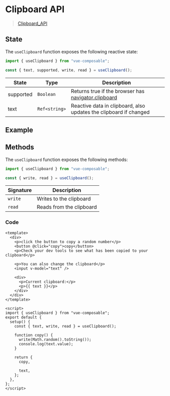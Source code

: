 # Clipboard API

> [Clipboard_API](https://developer.mozilla.org/en-US/docs/Web/API/Clipboard_API)

## State

The `useClipboard` function exposes the following reactive state:

```js
import { useClipboard } from "vue-composable";

const { text, supported, write, read } = useClipboard();
```

| State     | Type          | Description                                                                                                                 |
| --------- | ------------- | --------------------------------------------------------------------------------------------------------------------------- |
| supported | `Boolean`     | Returns true if the browser has [navigator.clipboard](https://developer.mozilla.org/en-US/docs/Web/API/Navigator/clipboard) |
| text      | `Ref<string>` | Reactive data in clipboard, also updates the clipboard if changed                                                           |

## Example

<ClientOnly>
  <clipboard-example/>
</ClientOnly>

## Methods

The `useClipboard` function exposes the following methods:

```js
import { useClipboard } from "vue-composable";

const { write, read } = useClipboard();
```

| Signature | Description              |
| --------- | ------------------------ |
| `write`   | Writes to the clipboard  |
| `read`    | Reads from the clipboard |

### Code

```vue
<template>
  <div>
    <p>click the button to copy a random number</p>
    <button @click="copy">copy</button>
    <p>Check your dev tools to see what has been copied to your clipboard</p>

    <p>You can also change the clipboard</p>
    <input v-model="text" />

    <div>
      <p>Current clipboard:</p>
      <p>{{ text }}</p>
    </div>
  </div>
</template>

<script>
import { useClipboard } from "vue-composable";
export default {
  setup() {
    const { text, write, read } = useClipboard();

    function copy() {
      write(Math.random().toString());
      console.log(text.value);
    }

    return {
      copy,

      text,
    };
  },
};
</script>
```
